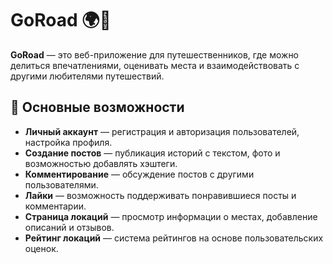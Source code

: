 # GoRoad 🌍🚗

**GoRoad** — это веб-приложение для путешественников, где можно делиться впечатлениями, оценивать места и взаимодействовать с другими любителями путешествий.

## 📌 Основные возможности
- **Личный аккаунт** — регистрация и авторизация пользователей, настройка профиля.
- **Создание постов** — публикация историй с текстом, фото и возможностью добавлять хэштеги.
- **Комментирование** — обсуждение постов с другими пользователями.
- **Лайки** — возможность поддерживать понравившиеся посты и комментарии.
- **Страница локаций** — просмотр информации о местах, добавление описаний и отзывов.
- **Рейтинг локаций** — система рейтингов на основе пользовательских оценок.
